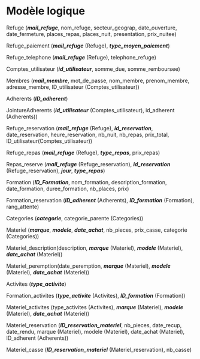 # Modèle logique

Refuge (***mail_refuge***, nom_refuge, secteur_geograp, date_ouverture, date_fermeture, places_repas, places_nuit, presentation, prix_nuitee)

Refuge_paiement (***mail_refuge*** (Refuge), ***type_moyen_paiement***)

Refuge_telephone (***mail_refuge*** (Refuge), telephone_refuge)

Comptes_utilisateur (***id_utilisateur***, somme_due, somme_remboursee)

Membres (***mail_membre***, mot_de_passe, nom_membre, prenom_membre, adresse_membre, ID_utilisateur (Comptes_utilisateur))

Adherents (***ID_adherent***)

JointureAdherents (***id_utilisateur*** (Comptes_utilisateur), id_adherent (Adherents))

Refuge_reservation (***mail_refuge*** (Refuge), ***id_reservation***, date_reservation, heure_reservation, nb_nuit, nb_repas, prix_total, ID_utilisateur(Comptes_utilisateur))

Refuge_repas (***mail_refuge*** (Refuge), ***type_repas***, prix_repas)

Repas_reserve (***mail_refuge*** (Refuge_reservation), ***id_reservation*** (Refuge_reservation), ***jour***, ***type_repas***)

Formation (***ID_Formation***, nom_formation, description_formation, date_formation, duree_formation, nb_places, prix)

Formation_reservation (***ID_adherent*** (Adherents), ***ID_formation*** (Formation), rang_attente)

Categories (***categorie***, categorie_parente (Categories))

Materiel (***marque***, ***modele***, ***date_achat***, nb_pieces, prix_casse, categorie (Categories))

Materiel_description(description, ***marque*** (Materiel), ***modele*** (Materiel), ***date_achat*** (Materiel))

Materiel_peremption(date_peremption, ***marque*** (Materiel), ***modele*** (Materiel), ***date_achat*** (Materiel))

Activites (***type_activite***)

Formation_activites (***type_activite*** (Activites), ***ID_formation*** (Formation))

Materiel_activites (type_activites (Activites), ***marque*** (Materiel), ***modele*** (Materiel), ***date_achat*** (Materiel))

Materiel_reservation (***ID_reservation_materiel***, nb_pieces, date_recup, date_rendu, marque (Materiel), modele (Materiel), date_achat (Materiel), ID_adherent (Adherents))

Materiel_casse (***ID_reservation_materiel*** (Materiel_reservation), nb_casse)